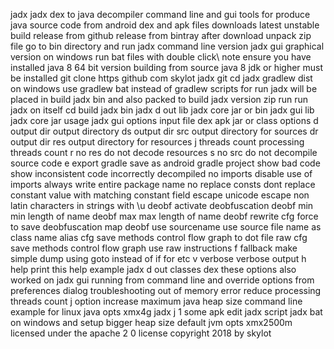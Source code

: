 jadx jadx dex to java decompiler command line and gui tools for produce java source code from android dex and apk files downloads latest unstable build release from github release from bintray after download unpack zip file go to bin directory and run jadx command line version jadx gui graphical version on windows run bat files with double click\ note ensure you have installed java 8 64 bit version building from source java 8 jdk or higher must be installed git clone https github com skylot jadx git cd jadx gradlew dist on windows use gradlew bat instead of gradlew scripts for run jadx will be placed in build jadx bin and also packed to build jadx version zip run run jadx on itself cd build jadx bin jadx d out lib jadx core jar or bin jadx gui lib jadx core jar usage jadx gui options input file dex apk jar or class options d output dir output directory ds output dir src output directory for sources dr output dir res output directory for resources j threads count processing threads count r no res do not decode resources s no src do not decompile source code e export gradle save as android gradle project show bad code show inconsistent code incorrectly decompiled no imports disable use of imports always write entire package name no replace consts dont replace constant value with matching constant field escape unicode escape non latin characters in strings with \u deobf activate deobfuscation deobf min min length of name deobf max max length of name deobf rewrite cfg force to save deobfuscation map deobf use sourcename use source file name as class name alias cfg save methods control flow graph to dot file raw cfg save methods control flow graph use raw instructions f fallback make simple dump using goto instead of if for etc v verbose verbose output h help print this help example jadx d out classes dex these options also worked on jadx gui running from command line and override options from preferences dialog troubleshooting out of memory error reduce processing threads count j option increase maximum java heap size command line example for linux java opts xmx4g jadx j 1 some apk edit jadx script jadx bat on windows and setup bigger heap size default jvm opts xmx2500m licensed under the apache 2 0 license copyright 2018 by skylot